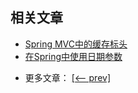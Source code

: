 ## 相关文章

+ [Spring MVC中的缓存标头](docs/SpringMVC中的缓存标头.md)
+ [在Spring中使用日期参数](docs/在Spring中使用日期参数.md)

- 更多文章： [[<-- prev]](../spring-mvc-java-1/README.md)